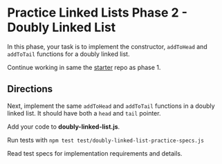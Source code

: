 # Practice Linked Lists Phase 2 - Doubly Linked List

In this phase, your task is to implement the constructor, `addToHead` and
`addToTail` functions for a doubly linked list.

Continue working in same the [starter] repo as phase 1.

## Directions

Next, implement the same `addToHead` and `addToTail` functions in a doubly
linked list. It should have both a `head` and `tail` pointer.

Add your code to **doubly-linked-list.js**.

Run tests with `npm test test/doubly-linked-list-practice-specs.js`

Read test specs for implementation requirements and details.

[starter]: https://github.com/appacademy/practice-for-week-05-linked-list-practice

